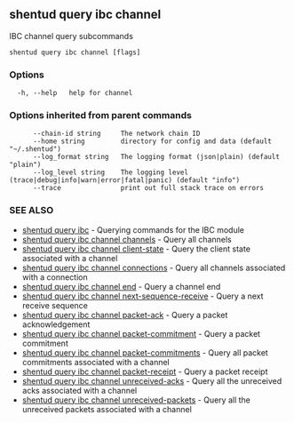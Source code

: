 ## shentud query ibc channel

IBC channel query subcommands

```
shentud query ibc channel [flags]
```

### Options

```
  -h, --help   help for channel
```

### Options inherited from parent commands

```
      --chain-id string     The network chain ID
      --home string         directory for config and data (default "~/.shentud")
      --log_format string   The logging format (json|plain) (default "plain")
      --log_level string    The logging level (trace|debug|info|warn|error|fatal|panic) (default "info")
      --trace               print out full stack trace on errors
```

### SEE ALSO

* [shentud query ibc](shentud_query_ibc.md)	 - Querying commands for the IBC module
* [shentud query ibc channel channels](shentud_query_ibc_channel_channels.md)	 - Query all channels
* [shentud query ibc channel client-state](shentud_query_ibc_channel_client-state.md)	 - Query the client state associated with a channel
* [shentud query ibc channel connections](shentud_query_ibc_channel_connections.md)	 - Query all channels associated with a connection
* [shentud query ibc channel end](shentud_query_ibc_channel_end.md)	 - Query a channel end
* [shentud query ibc channel next-sequence-receive](shentud_query_ibc_channel_next-sequence-receive.md)	 - Query a next receive sequence
* [shentud query ibc channel packet-ack](shentud_query_ibc_channel_packet-ack.md)	 - Query a packet acknowledgement
* [shentud query ibc channel packet-commitment](shentud_query_ibc_channel_packet-commitment.md)	 - Query a packet commitment
* [shentud query ibc channel packet-commitments](shentud_query_ibc_channel_packet-commitments.md)	 - Query all packet commitments associated with a channel
* [shentud query ibc channel packet-receipt](shentud_query_ibc_channel_packet-receipt.md)	 - Query a packet receipt
* [shentud query ibc channel unreceived-acks](shentud_query_ibc_channel_unreceived-acks.md)	 - Query all the unreceived acks associated with a channel
* [shentud query ibc channel unreceived-packets](shentud_query_ibc_channel_unreceived-packets.md)	 - Query all the unreceived packets associated with a channel


